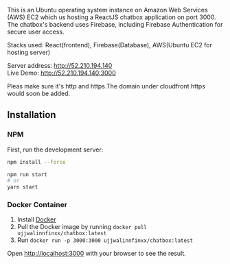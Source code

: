 
This is an Ubuntu operating system instance on Amazon Web Services (AWS) EC2 which us hosting a ReactJS chatbox application on port 3000. The chatbox's backend uses Firebase, including Firebase Authentication for secure user access.

Stacks used: React(frontend), Firebase(Database), AWS(Ubuntu EC2 for hosting server)

Server address: http://52.210.194.140 </br>
Live Demo: http://52.210.194.140:3000

Pleas make sure it's http and https.The domain under cloudfront https would soon be added.

## Installation

### NPM
First, run the development server:

```bash
npm install --force

npm run start
# or
yarn start
```

### Docker Container

1. Install [Docker](https://www.docker.com)
2. Pull the Docker image by running `docker pull ujjwalinnfinxx/chatbox:latest`
3. Run `docker run -p 3000:3000 ujjwalinnfinxx/chatbox:latest`


Open [http://localhost:3000](http://localhost:3000) with your browser to see the result.
